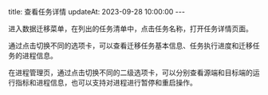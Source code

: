 title: 查看任务详情 updateAt: 2023-09-28 10:00:00 ---

进入数据迁移菜单，在列出的任务清单中，点击任务名称，打开任务详情页面。

通过点击切换不同的选项卡，可以查看迁移任务基本信息、任务执行进度和迁移任务的进程信息。

在进程管理页，通过点击切换不同的二级选项卡，可以分别查看源端和目标端的运行指标和进程信息，也可以支持对进程进行暂停和重启操作。